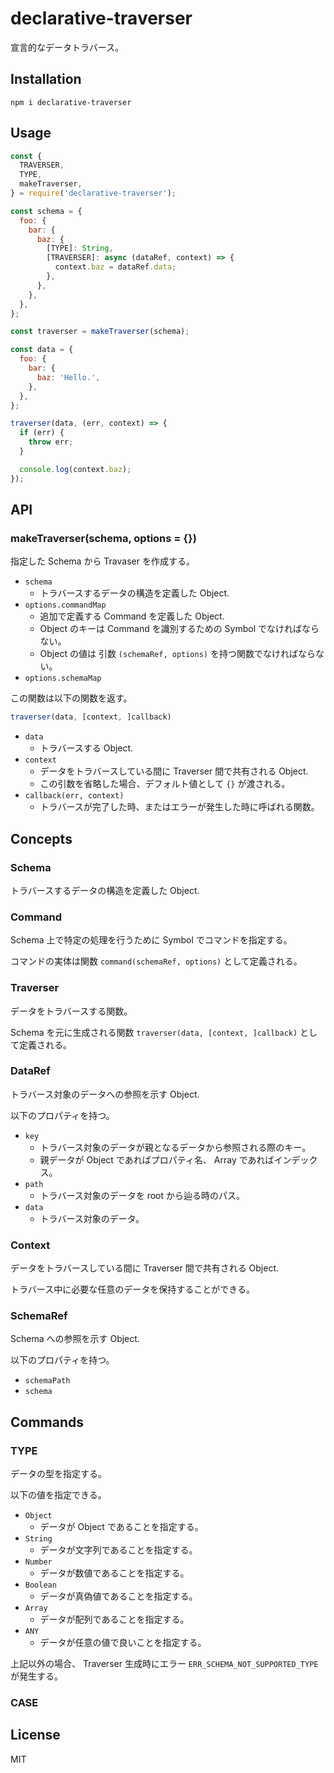 # declarative-traverser

宣言的なデータトラバース。

## Installation

```
npm i declarative-traverser
```

## Usage

``` javascript
const {
  TRAVERSER,
  TYPE,
  makeTraverser,
} = require('declarative-traverser');

const schema = {
  foo: {
    bar: {
      baz: {
        [TYPE]: String,
        [TRAVERSER]: async (dataRef, context) => {
          context.baz = dataRef.data;
        },
      },
    },
  },
};

const traverser = makeTraverser(schema);

const data = {
  foo: {
    bar: {
      baz: 'Hello.',
    },
  },
};

traverser(data, (err, context) => {
  if (err) {
    throw err;
  }

  console.log(context.baz);
});
```

## API

### makeTraverser(schema, options = {})

指定した Schema から Travaser を作成する。

- `schema`
  - トラバースするデータの構造を定義した Object.
- `options.commandMap`
  - 追加で定義する Command を定義した Object.
  - Object のキーは Command を識別するための Symbol でなければならない。
  - Object の値は 引数 `(schemaRef, options)` を持つ関数でなければならない。
- `options.schemaMap`

この関数は以下の関数を返す。

``` javascript
traverser(data, [context, ]callback)
```

- `data`
  - トラバースする Object.
- `context`
  - データをトラバースしている間に Traverser 間で共有される Object.
  - この引数を省略した場合、デフォルト値として `{}` が渡される。
- `callback(err, context)`
  - トラバースが完了した時、またはエラーが発生した時に呼ばれる関数。

## Concepts

### Schema

トラバースするデータの構造を定義した Object.

### Command

Schema 上で特定の処理を行うために Symbol でコマンドを指定する。

コマンドの実体は関数 `command(schemaRef, options)` として定義される。

### Traverser

データをトラバースする関数。

Schema を元に生成される関数 `traverser(data, [context, ]callback)` として定義される。

### DataRef

トラバース対象のデータへの参照を示す Object.

以下のプロパティを持つ。

- `key`
  - トラバース対象のデータが親となるデータから参照される際のキー。
  - 親データが Object であればプロパティ名、 Array であればインデックス。
- `path`
  - トラバース対象のデータを root から辿る時のパス。
- `data`
  - トラバース対象のデータ。

### Context

データをトラバースしている間に Traverser 間で共有される Object.

トラバース中に必要な任意のデータを保持することができる。

### SchemaRef

Schema への参照を示す Object.

以下のプロパティを持つ。

- `schemaPath`
- `schema`

## Commands

### TYPE

データの型を指定する。

以下の値を指定できる。

- `Object`
  - データが Object であることを指定する。
- `String`
  - データが文字列であることを指定する。
- `Number`
  - データが数値であることを指定する。
- `Boolean`
  - データが真偽値であることを指定する。
- `Array`
  - データが配列であることを指定する。
- `ANY`
  - データが任意の値で良いことを指定する。

上記以外の場合、 Traverser 生成時にエラー `ERR_SCHEMA_NOT_SUPPORTED_TYPE` が発生する。

### CASE

## License

MIT
